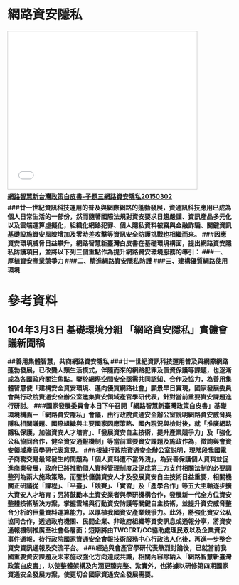 # 網路資安隱私
<iframe src="//www.slideshare.net/slideshow/embed_code/45296826" width="425" height="355" frameborder="0" marginwidth="0" marginheight="0" scrolling="no" style="border:1px solid #CCC; border-width:1px; margin-bottom:5px; max-width: 100%;" allowfullscreen> </iframe> <div style="margin-bottom:5px"> <strong> <a href="//www.slideshare.net/ssusera05b0b/0301v3" title="0301網路智慧新台灣政策白皮書子題三v3" target="_blank">網路智慧新台灣政策白皮書-子題三網路資安隱私20150302</a> </div>
###廿一世紀資訊科技運用的普及與網際網路的蓬勃發展，資通訊科技應用已成為個人日常生活的一部份，然而隨著國際法規對資安要求日趨嚴謹、資訊產品多元化以及雲端運算虛擬化，組織化網路犯罪、個人隱私資料被竊與金融詐騙、關鍵資訊基礎設施資安風險增加及零時差攻擊等資訊安全防護挑戰也相繼而來。
###因應資安環境威脅日益攀升，網路智慧新臺灣白皮書在基礎環境構面，提出網路資安隱私防護項目，並將以下列三個重點作為提升網路資安環境服務的導引：
###一、厚植資安產業競爭力
###二、精進網路資安隱私防護
###三、建構優質網路使用環境

# 參考資料
## 104年3月3日 基礎環境分組 「網路資安隱私」實體會議新聞稿
##善用集體智慧，共商網路資安隱私
###廿一世紀資訊科技運用普及與網際網路蓬勃發展，已改變人類生活模式，伴隨而來的網路犯罪及個資保護等課題，也逐漸成為各國政府關注焦點。鑒於網際空間安全亟需共同認知、合作及協力，為善用集體智慧使「建構安全資安環境、邁向優質網路社會」願景早日實現，國家發展委員會與行政院資通安全辦公室邀集資安領域產官學研代表，針對當前重要資安課題進行研討。
###國家發展委員會本日下午召開「網路智慧新臺灣政策白皮書」基礎環境構面－「網路資安隱私」會議，由行政院資通安全辦公室説明網路資安威脅與隱私相關議題、國際組織與主要國家因應策略、國內現況與檢討後，就「推廣網路隱私保護，加強資安人才培育」、「發展資安自主技術，提升產業競爭力」及「強化公私協同合作，健全資安通報機制」等當前重要資安課題及施政作為，徵詢與會資安領域產官學研代表意見。
###根據行政院資通安全辦公室説明，現階段我國電子商務交易最常發生的問題為「個人資料遭不當外洩」，為妥善保護個人資料並促進商業發展，政府已將推動個人資料管理制度及促成第三方支付相關法制的必要調整列為兩大施政策略。而鑒於儲備資安人才及發展資安自主技術日益重要，相關機關正研議從「課程」、「平臺」、「競賽」、「實習」及「產學合作」等五大主軸逐步擴大資安人才培育；另將鼓勵本土資安業者與學研機構合作，發展新一代全方位資安整體技術解決方案，掌握雲端與行動資安防護等關鍵自主技術，並提升資安威脅整合分析的巨量資料運算能力，以厚植我國資安產業競爭力。此外，將強化資安公私協同合作，透過政府機關、民間企業、非政府組織等資安訊息或通報分享，將資安通報機制推廣至社會各層面；短期將由TWCERT/CC協助處理民眾以及企業資安事件通報，待行政院國家資通安全會報技術服務中心行政法人化後，再進一步整合資安資訊通報及交流平台。
###經過與會產官學研代表熱烈討論後，已就當前我國重要資安課題及未來施政強化方向達成共識，相關內容除納入「網路智慧新臺灣政策白皮書」，以使整體架構及內涵更臻完整、紮實外，也將據以研修第四期國家資通安全發展方案，使更切合國家資通安全發展需要。
